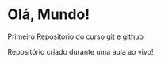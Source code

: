 # Olá,  Mundo!
 Primeiro Repositorio do curso git e github

 Repositório criado durante uma aula ao vivo!